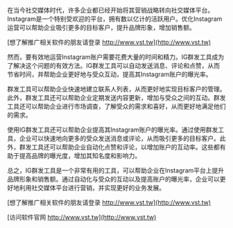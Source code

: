 在当今社交媒体时代，许多企业都已经开始将其营销战略转向社交媒体平台。Instagram是一个特别受欢迎的平台，拥有数以亿计的活跃用户。优化Instagram运营可以帮助企业吸引更多的目标客户，提升品牌形象，增加销售额。

[想了解推广相关软件的朋友请登录 http://www.vst.tw](http://www.vst.tw)

然而，要有效地运营Instagram账户需要花费大量的时间和精力。IG群发工具成为了解决这个问题的有效方法。IG群发工具可以自动发送消息、评论和点赞，从而节省时间，并帮助企业更好地与受众互动，提高其Instagram账户的曝光率。

群发工具可以帮助企业快速地建立联系人列表，从而更好地实现目标客户的管理。此外，群发工具还可以帮助企业定期发送内容更新，增加与受众之间的互动。群发工具还可以帮助企业进行市场调查，了解受众的需求和喜好，从而更好地满足他们的需求。

使用IG群发工具还可以帮助企业提高其Instagram账户的曝光率。通过使用群发工具，企业可以快速地向更多的受众发送消息或评论，从而吸引更多的目标客户。此外，群发工具还可以帮助企业自动化点赞和评论，以增加账户的互动率。这些都有助于提高品牌的曝光度，增加其知名度和影响力。

总之，IG群发工具是一个非常有用的工具，可以帮助企业在Instagram平台上提升品牌形象和销售额。通过自动化与受众的互动以及提高账户的曝光率，企业可以更好地利用社交媒体平台进行营销，并实现更好的业务发展。

[想了解推广相关软件的朋友请登录 http://www.vst.tw](http://www.vst.tw)


[访问软件官网 http://www.vst.tw](http://www.vst.tw)
